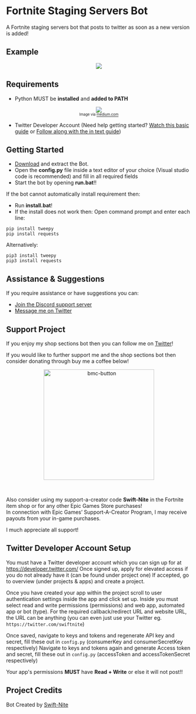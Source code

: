 # Fortnite Staging Servers Bot
A Fortnite staging servers bot that posts to twitter as soon as a new version is added! 

## Example
<p align="center">
    <img src="https://github.com/user-attachments/assets/a1090990-c976-4b76-8af7-dfaedfbe6771">
</p>


## Requirements
- Python MUST be **installed** and **added to PATH**
<p align="center">
    <img src="https://user-images.githubusercontent.com/74127135/212615961-10c507f5-01de-483a-914b-3270109cdb2b.png"><br>
    <sub><sup>Image via <a href="https://medium.com/@omoshalewa/why-you-should-add-python-to-path-and-how-58693c17c443">medium.com</a></sub></sup>
 </p>
 
- Twitter Developer Account (Need help getting started? [Watch this basic guide](https://user-images.githubusercontent.com/74127135/212822054-c886df92-72bf-4749-8011-1f8e4f67a4ac.mp4) or [Follow along with the in text guide](#twitter-developer-account-setup))

## Getting Started
- [Download](https://github.com/swiftnite/Fortnite-Staging-Servers-Bot/archive/refs/heads/main.zip) and extract the Bot.
- Open the **config.py** file inside a text editor of your choice (Visual studio code is recommended) and fill in all required fields
- Start the bot by opening **run.bat**!!

If the bot cannot automatically install requirement then:
- Run **install.bat**! 
- If the install does not work then:
Open command prompt and enter each line:
~~~
pip install tweepy
pip install requests
~~~
Alternatively: 
~~~
pip3 install tweepy
pip3 install requests
~~~

## Assistance & Suggestions
If you require assistance or have suggestions you can:
- [Join the Discord support server](https://discord.gg/jHsAW2FKnj)
- [Message me on Twitter](https://twitter.com/intent/follow?screen_name=SwiftNite)

## Support Project
If you enjoy my shop sections bot then you can follow me on [Twitter](https://twitter.com/intent/follow?screen_name=SwiftNite)!

If you would like to further support me and the shop sections bot then consider donating through buy me a coffee below!

<p align="center">
    <a href="https://www.buymeacoffee.com/Swiftnite"><img width="300" alt="bmc-button" src="https://user-images.githubusercontent.com/74127135/233548032-c051ea07-9f03-43e3-a4d1-bfaced2e41db.png"></a>
</p>
<br>

Also consider using my support-a-creator code **Swift-Nite** in the Fortnite item shop or for any other Epic Games Store purchases!
<br>
In connection with Epic Games’ Support-A-Creator Program, I may receive payouts from your in-game purchases.

I much appreciate all support!

## Twitter Developer Account Setup
You must have a Twitter developer account which you can sign up for at https://developer.twitter.com/
Once signed up, apply for elevated access if you do not already have it (can be found under project one)
If accepted, go to overview (under projects & apps) and create a project.

Once you have created your app within the project scroll to user authentication settings inside the app and click set up.
Inside you must select read and write permissions (permissions) and web app, automated app or bot (type).
For the required callback/redirect URL and website URL, the URL can be anything (you can even just use your Twitter eg. ```https://twitter.com/swiftnite```)

Once saved, navigate to keys and tokens and regenerate API key and secret, fill these out in ```config.py``` (consumerKey and consumerSecretKey respectively)
Navigate to keys and tokens again and generate Access token and secret, fill these out in ```config.py``` (accessToken and accessTokenSecret respectively)

Your app's permissions **MUST** have **Read + Write** or else it will not post!!

## Project Credits
Bot Created by [Swift-Nite](https://twitter.com/intent/follow?screen_name=SwiftNite)
